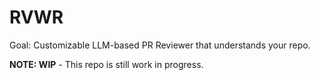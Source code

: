 # RVWR

Goal: Customizable LLM-based PR Reviewer that understands your repo.

**NOTE: WIP** - This repo is still work in progress.
